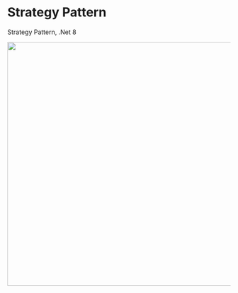 # Strategy Pattern
Strategy Pattern, .Net 8


<img    src="https://github.com/mertakkara/MovieApp/blob/master/strategy.png" width="550" height="550">
